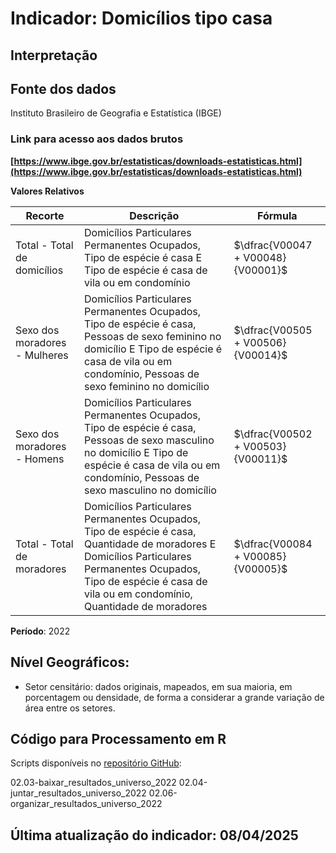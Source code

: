 # Indicador: Domicílios tipo casa

## Interpretação


## Fonte dos dados
Instituto Brasileiro de Geografia e Estatística (IBGE)

### Link para acesso aos dados brutos
**[https://www.ibge.gov.br/estatisticas/downloads-estatisticas.html](https://www.ibge.gov.br/estatisticas/downloads-estatisticas.html)**

**Valores Relativos**

|Recorte|Descrição  |Fórmula
|--|--|--|
|Total - Total de domicílios|Domicílios Particulares Permanentes Ocupados, Tipo de espécie é casa E Tipo de espécie é casa de vila ou em condomínio|$\dfrac{V00047 + V00048}{V00001}$|
|Sexo dos moradores - Mulheres|Domicílios Particulares Permanentes Ocupados, Tipo de espécie é casa, Pessoas de sexo feminino no domicílio E Tipo de espécie é casa de vila ou em condomínio, Pessoas de sexo feminino no domicílio|$\dfrac{V00505 + V00506}{V00014}$|
|Sexo dos moradores - Homens|Domicílios Particulares Permanentes Ocupados, Tipo de espécie é casa, Pessoas de sexo masculino no domicílio E Tipo de espécie é casa de vila ou em condomínio, Pessoas de sexo masculino no domicílio|$\dfrac{V00502 + V00503}{V00011}$|
|Total - Total de moradores|Domicílios Particulares Permanentes Ocupados, Tipo de espécie é casa, Quantidade de moradores E Domicílios Particulares Permanentes Ocupados, Tipo de espécie é casa de vila ou em condomínio, Quantidade de moradores|$\dfrac{V00084 + V00085}{V00005}$|

**Período**: 2022

## Nível Geográficos:

 - Setor censitário: dados originais, mapeados, em sua maioria, em porcentagem ou densidade, de forma a considerar a grande variação de área entre os setores.

## Código para Processamento em R
Scripts disponíveis no [repositório GitHub](https://github.com/cem-usp/georedus):

02.03-baixar_resultados_universo_2022
02.04-juntar_resultados_universo_2022
02.06-organizar_resultados_universo_2022

## Última atualização do indicador: 08/04/2025

